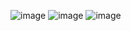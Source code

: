 ![image](https://user-images.githubusercontent.com/101078168/178140994-a37ac636-eb2f-4f4b-9636-3f1789a748cf.png)
![image](https://user-images.githubusercontent.com/101078168/178141029-69661c38-2b36-4bf8-b73e-1d3b57235604.png)
![image](https://user-images.githubusercontent.com/101078168/178141195-214d1c3c-9c40-41b1-bbb7-565626abb37a.png)
